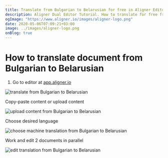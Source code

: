 ```yaml
---
title: Translate from Bulgarian to Belarusian for free in Aligner Editor
description: Aligner Dual Editor Tutorial. How to translate for free from Bulgarian to Belarusian. Aligner is multilingual document management platform. 
ogImage: "https://www.aligner.io/images/aligner-logo.png"
date: 2020-05-06T07:09:21+03:00
image: ../images/aligner-logo.png
onBlog: true
---
```


# How to translate document from Bulgarian to Belarusian

1. Go to editor at [app.aligner.io](https://app.aligner.io "Aligner App web page")

![translate from Bulgarian to Belarusian](../aligner-blank-editor.png "translate from Bulgarian to Belarusian")

Copy-paste content or upload content

![upload content from Bulgarian to Belarusian](../aligner-uploaded-document.png "upload content from Bulgarian to Belarusian")

Choose desired language

![choose machine translation from Bulgarian to Belarusian](../aligner-language-dropdown.png "choose machine translation from Bulgarian to Belarusian")

Work and edit 2 documents in parallel

![edit translation from Bulgarian to Belarusian](../aligner-double-sitded-editor.png "edit translation from Bulgarian to Belarusian")

